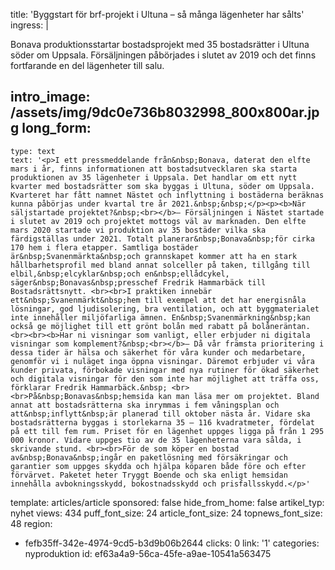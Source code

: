 title: 'Byggstart för brf-projekt i Ultuna – så många lägenheter har sålts'
ingress: |
  <p>Bonava produktionsstartar bostadsprojekt med 35 bostadsrätter i Ultuna söder om Uppsala. Försäljningen påbörjades i slutet av 2019 och det finns fortfarande en del lägenheter till salu.
  </p>
  
intro_image: /assets/img/9dc0e736b8032998_800x800ar.jpg
long_form:
  -
    type: text
    text: '<p>I ett pressmeddelande från&nbsp;Bonava, daterat den elfte mars i år, finns informationen att bostadsutvecklaren ska starta produktionen av 35 lägenheter i Uppsala. Det handlar om ett nytt kvarter med bostadsrätter som ska byggas i Ultuna, söder om Uppsala. Kvarteret har fått namnet Nästet och inflyttning i bostäderna beräknas kunna påbörjas under kvartal tre år 2021.&nbsp;&nbsp;</p><p><b>När säljstartade projektet?&nbsp;<br></b>– Försäljningen i Nästet startade i slutet av 2019 och projektet mottogs väl av marknaden. Den elfte mars 2020 startade vi produktion av 35 bostäder vilka ska färdigställas under 2021. Totalt planerar&nbsp;Bonava&nbsp;för cirka 170 hem i flera etapper. Samtliga bostäder är&nbsp;Svanenmärkta&nbsp;och grannskapet kommer att ha en stark hållbarhetsprofil med bland annat solceller på taken, tillgång till elbil,&nbsp;elcyklar&nbsp;och en&nbsp;ellådcykel, säger&nbsp;Bonavas&nbsp;presschef Fredrik Hammarbäck till Bostadsrättsnytt. <br><br>I praktiken innebär ett&nbsp;Svanenmärkt&nbsp;hem till exempel att det har energisnåla lösningar, god ljudisolering, bra ventilation, och att byggmaterialet inte innehåller miljöfarliga ämnen. En&nbsp;Svanenmärkning&nbsp;kan också ge möjlighet till ett grönt bolån med rabatt på bolåneräntan. <br><br><b>Har ni visningar som vanligt, eller erbjuder ni digitala visningar som komplement?&nbsp;<br></b>– Då vår främsta prioritering i dessa tider är hälsa och säkerhet för våra kunder och medarbetare, genomför vi i nuläget inga öppna visningar. Däremot erbjuder vi våra kunder privata, förbokade visningar med nya rutiner för ökad säkerhet och digitala visningar för den som inte har möjlighet att träffa oss, förklarar Fredrik Hammarbäck.&nbsp; <br><br>På&nbsp;Bonavas&nbsp;hemsida kan man läsa mer om projektet. Bland annat att bostadsrätterna ska inrymmas i fem våningsplan och att&nbsp;inflytt&nbsp;är planerad till oktober nästa år. Vidare ska bostadsrätterna byggas i storlekarna 35 – 116 kvadratmeter, fördelat på ett till fem rum. Priset för en lägenhet uppges ligga på från 1 295 000 kronor. Vidare uppges tio av de 35 lägenheterna vara sålda, i skrivande stund. <br><br>För de som köper en bostad av&nbsp;Bonava&nbsp;ingår en paketlösning med försäkringar och garantier som uppges skydda och hjälpa köparen både före och efter förvärvet. Paketet heter Tryggt Boende och ska enligt hemsidan innehålla avbokningsskydd, bokostnadsskydd och prisfallsskydd.</p>'
template: articles/article
sponsored: false
hide_from_home: false
artikel_typ: nyhet
views: 434
puff_font_size: 24
article_font_size: 24
topnews_font_size: 48
region:
  - fefb35ff-342e-4974-9cd5-b3d9b06b2644
clicks: 0
link: '1'
categories: nyproduktion
id: ef63a4a9-56ca-45fe-a9ae-10541a563475
